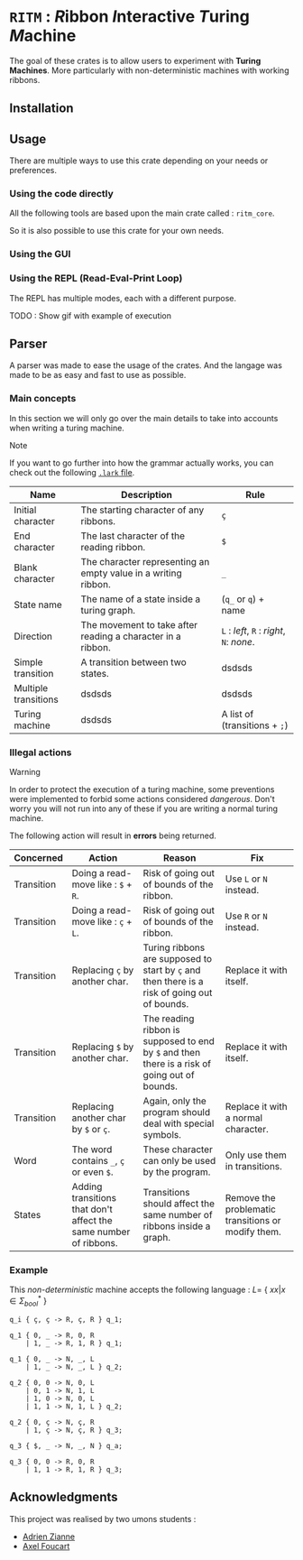 # $\texttt{RITM}$ : *R*ibbon *I*nteractive *T*uring *M*achine


The goal of these crates is to allow users to experiment with **Turing Machines**. More particularly with non-deterministic machines with working ribbons. 



## Installation

## Usage

There are multiple ways to use this crate depending on your needs or preferences.

### Using the code directly

All the following tools are based upon the main crate called : `ritm_core`.

So it is also possible to use this crate for your own needs.

### Using the GUI

### Using the REPL (Read-Eval-Print Loop)

The REPL has multiple modes, each with a different purpose.


TODO : Show gif with example of execution


## Parser

A parser was made to ease the usage of the crates. And the langage was made to be as easy and fast to use as possible.

### Main concepts 

In this section we will only go over the main details to take into accounts when writing a turing machine. 

> [!NOTE]
> If you want to go further into how the grammar actually works, you can check out the following [`.lark` file](ritm_core/src/turing_machine.pest).



| Name                 | Description                                                    | Rule                                      |
| -------------------- | -------------------------------------------------------------- | ----------------------------------------- |
| Initial character    | The starting character of any ribbons.                         | `ç`                                       |
| End character        | The last character of the reading ribbon.                      | `$`                                       |
| Blank character      | The character representing an empty value in a writing ribbon. | `_`                                       |
| State name           | The name of a state inside a turing graph.                     | (`q_` or `q`) + name                      |
| Direction            | The movement to take after reading a character in a ribbon.    | `L` : *left*, `R` : *right*, `N`: *none*. |
| Simple transition    | A transition between two states.                               | dsdsds                                    |
| Multiple transitions | dsdsds                                                         | dsdsds                                    |
| Turing machine       | dsdsds                                                         | A list of (transitions + `;`)             |



### Illegal actions

> [!WARNING]
> In order to protect the execution of a turing machine, some preventions were implemented to forbid some actions considered *dangerous*. Don't worry you will not run into any of these if you are writing a normal turing machine.

The following action will result in **errors** being returned.

| Concerned  | Action                                                           | Reason                                                                                        | Fix                                                |
| ---------- | ---------------------------------------------------------------- | --------------------------------------------------------------------------------------------- | -------------------------------------------------- |
| Transition | Doing a read-move like : `$` + `R`.                              | Risk of going out of bounds of the ribbon.                                                    | Use `L` or `N` instead.                            |
| Transition | Doing a read-move like : `ç` + `L`.                              | Risk of going out of bounds of the ribbon.                                                    | Use `R` or `N` instead.                            |
| Transition | Replacing `ç` by another char.                                   | Turing ribbons are supposed to start by `ç` and then there is a risk of going out of bounds.  | Replace it with itself.                            |
| Transition | Replacing `$` by another char.                                   | The reading ribbon is supposed to end by `$` and then there is a risk of going out of bounds. | Replace it with itself.                            |
| Transition | Replacing another char by `$` or `ç`.                            | Again, only the program should deal with special symbols.                                     | Replace it with a normal character.                |
| Word       | The word contains `_`, `ç` or even `$`.                          | These character can only be used by the program.                                              | Only use them in transitions.                      |
| States     | Adding transitions that don't affect the same number of ribbons. | Transitions should affect the same number of ribbons inside a graph.                          | Remove the problematic transitions or modify them. |





### Example

This *non-deterministic* machine accepts the following language :
$L =$ { $xx | x \in \Sigma^*_{bool}$ }
```
q_i { ç, ç -> R, ç, R } q_1;

q_1 { 0, _ -> R, 0, R 
    | 1, _ -> R, 1, R } q_1;

q_1 { 0, _ -> N, _, L 
    | 1, _ -> N, _, L } q_2;

q_2 { 0, 0 -> N, 0, L 
    | 0, 1 -> N, 1, L 
    | 1, 0 -> N, 0, L 
    | 1, 1 -> N, 1, L } q_2;

q_2 { 0, ç -> N, ç, R 
    | 1, ç -> N, ç, R } q_3;

q_3 { $, _ -> N, _, N } q_a;

q_3 { 0, 0 -> R, 0, R 
    | 1, 1 -> R, 1, R } q_3;
```


## Acknowledgments

This project was realised by two umons students :
* [Adrien Zianne](https://github.com/AdrienZianne)
* [Axel Foucart](https://github.com/PizzaManStarted)